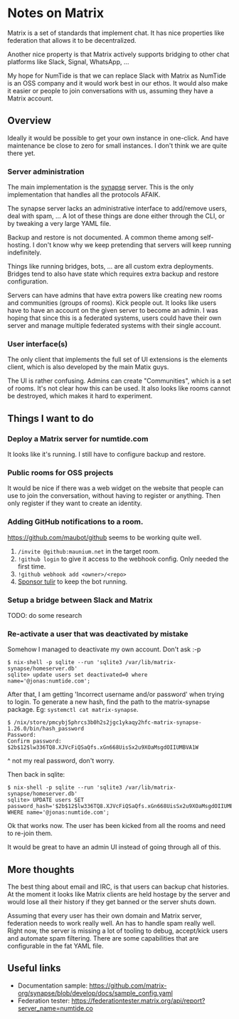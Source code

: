# Notes on Matrix

Matrix is a set of standards that implement chat. It has nice properties like
federation that allows it to be decentralized.

Another nice property is that Matrix actively supports bridging to other chat
platforms like Slack, Signal, WhatsApp, ...

My hope for NumTide is that we can replace Slack with Matrix as NumTide is an
OSS company and it would work best in our ethos. It would also make it easier
or people to join conversations with us, assuming they have a Matrix account.

## Overview

Ideally it would be possible to get your own instance in one-click. And have
maintenance be close to zero for small instances. I don't think we are quite
there yet.

### Server administration

The main implementation is the
[synapse](https://github.com/matrix-org/synapse/) server. This is the only
implementation that handles all the protocols AFAIK.

The synapse server lacks an administrative interface to add/remove users, deal
with spam, ... A lot of these things are done either through the CLI, or by
tweaking a very large YAML file.

Backup and restore is not documented. A common theme among self-hosting. I
don't know why we keep pretending that servers will keep running
indefinitely.

Things like running bridges, bots, ... are all custom extra deployments.
Bridges tend to also have state which requires extra backup and restore
configuration.

Servers can have admins that have extra powers like creating new rooms and
communities (groups of rooms). Kick people out. It looks like users have to
have an account on the given server to become an admin. I was hoping that
since this is a federated systems, users could have their own server and
manage multiple federated systems with their single account.

### User interface(s)

The only client that implements the full set of UI extensions is the elements
client, which is also developed by the main Matix guys.

The UI is rather confusing. Admins can create "Communities", which is a set of
rooms. It's not clear how this can be used. It also looks like rooms cannot be
destroyed, which makes it hard to experiment.

## Things I want to do

### Deploy a Matrix server for numtide.com

It looks like it's running. I still have to configure backup and restore.

### Public rooms for OSS projects

It would be nice if there was a web widget on the website that people can use
to join the conversation, without having to register or anything. Then only
register if they want to create an identity.

### Adding GitHub notifications to a room.

https://github.com/maubot/github seems to be working quite well.

1. `/invite @github:maunium.net` in the target room.
2. `!github login` to give it access to the webhook config. Only needed the
   first time.
3. `!github webhook add <owner>/<repo>`
4. [Sponsor tulir](https://github.com/sponsors/tulir) to keep the bot running.

### Setup a bridge between Slack and Matrix

TODO: do some research

### Re-activate a user that was deactivated by mistake

Somehow I managed to deactivate my own account. Don't ask :-p

```console
$ nix-shell -p sqlite --run 'sqlite3 /var/lib/matrix-synapse/homeserver.db'
sqlite> update users set deactivated=0 where name='@jonas:numtide.com';
```

After that, I am getting 'Incorrect username and/or password' when trying to
login. To generate a new hash, find the path to the matrix-synapse package.
Eg: `systemctl cat matrix-synapse`.

```console
$ /nix/store/pmcybj5phrcs3b0h2s2jgc1ykaqy2hfc-matrix-synapse-1.26.0/bin/hash_password
Password:
Confirm password:
$2b$12$lw336TQ8.XJVcFiQSaQfs.xGn668UisSx2u9XOaMsgdOIIUMBVA1W
```
^ not my real password, don't worry.

Then back in sqlite:
```console
$ nix-shell -p sqlite --run 'sqlite3 /var/lib/matrix-synapse/homeserver.db'
sqlite> UPDATE users SET password_hash='$2b$12$lw336TQ8.XJVcFiQSaQfs.xGn668UisSx2u9XOaMsgdOIIUMBVA1W' WHERE name='@jonas:numtide.com';
```

Ok that works now. The user has been kicked from all the rooms and need to
re-join them.

It would be great to have an admin UI instead of going through all of this.

## More thoughts

The best thing about email and IRC, is that users can backup chat histories.
At the moment it looks like Matrix clients are held hostage by the server and
would lose all their history if they get banned or the server shuts down.

Assuming that every user has their own domain and Matrix server, federation
needs to work really well. An has to handle spam really well. Right now, the
server is missing a lot of tooling to debug, accept/kick users and automate
spam filtering. There are some capabilities that are configurable in the fat
YAML file.

## Useful links

* Documentation sample: https://github.com/matrix-org/synapse/blob/develop/docs/sample_config.yaml
* Federation tester: https://federationtester.matrix.org/api/report?server_name=numtide.co
